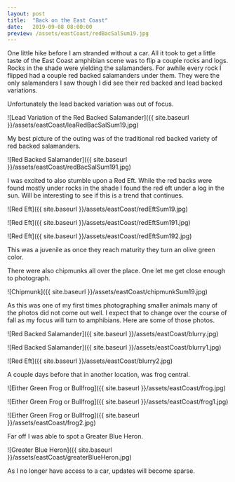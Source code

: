 ```yaml
---
layout: post
title:  "Back on the East Coast"
date:   2019-09-08 08:00:00
preview: /assets/eastCoast/redBacSalSum19.jpg
---
```

One little hike before I am stranded without a car. All it took to get a little taste of the East Coast amphibian scene was to flip a couple rocks and logs. Rocks in the shade were yielding the salamanders. For awhile every rock I flipped had a couple red backed salamanders under them. They were the only salamanders I saw though I did see their red backed and lead backed variations. 

Unfortunately the lead backed variation was out of focus.

![Lead Variation of the Red Backed Salamander]({{ site.baseurl }}/assets/eastCoast/leaRedBacSalSum19.jpg)

My best picture of the outing was of the traditional red backed variety of red backed salamanders.

![Red Backed Salamander]({{ site.baseurl }}/assets/eastCoast/redBacSalSum191.jpg)

I was excited to also stumble upon a Red Eft. While the red backs were found mostly under rocks in the shade I found the red eft under a log in the sun. Will be interesting to see if this is a trend that continues.

![Red Eft]({{ site.baseurl }}/assets/eastCoast/redEftSum19.jpg)

![Red Eft]({{ site.baseurl }}/assets/eastCoast/redEftSum191.jpg)

![Red Eft]({{ site.baseurl }}/assets/eastCoast/redEftSum192.jpg)

This was a juvenile as once they reach maturity they turn an olive green color. 

There were also chipmunks all over the place. One let me get close enough to photograph.

![Chipmunk]({{ site.baseurl }}/assets/eastCoast/chipmunkSum19.jpg)

As this was one of my first times photographing smaller animals many of the photos did not come out well. I expect that to change over the course of fall as my focus will turn to amphibians. Here are some of those photos.

![Red Backed Salamander]({{ site.baseurl }}/assets/eastCoast/blurry.jpg)

![Red Backed Salamander]({{ site.baseurl }}/assets/eastCoast/blurry1.jpg)

![Red Eft]({{ site.baseurl }}/assets/eastCoast/blurry2.jpg)

A couple days before that in another location, was frog central. 

![Either Green Frog or Bullfrog]({{ site.baseurl }}/assets/eastCoast/frog.jpg)

![Either Green Frog or Bullfrog]({{ site.baseurl }}/assets/eastCoast/frog1.jpg)

![Either Green Frog or Bullfrog]({{ site.baseurl }}/assets/eastCoast/frog2.jpg)

Far off I was able to spot a Greater Blue Heron.

![Greater Blue Heron]({{ site.baseurl }}/assets/eastCoast/greaterBlueHeron.jpg)

As I no longer have access to a car, updates will become sparse.